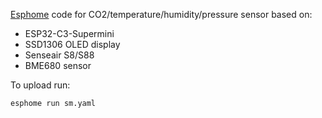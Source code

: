 [Esphome](https://esphome.io/) code for CO2/temperature/humidity/pressure
sensor based on:

* ESP32-C3-Supermini
* SSD1306 OLED display
* Senseair S8/S88
* BME680 sensor

To upload run:

```
esphome run sm.yaml
```
